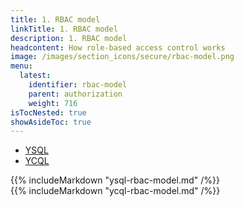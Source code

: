 ```yaml
---
title: 1. RBAC model
linkTitle: 1. RBAC model
description: 1. RBAC model
headcontent: How role-based access control works
image: /images/section_icons/secure/rbac-model.png
menu:
  latest:
    identifier: rbac-model
    parent: authorization
    weight: 716
isTocNested: true
showAsideToc: true
---
```


<ul class="nav nav-tabs nav-tabs-yb">
  <li >
    <a href="#ysql" class="nav-link active" id="ycql-tab" data-toggle="tab" role="tab" aria-controls="ysql" aria-selected="true">
      <i class="icon-ysql" aria-hidden="true"></i>
      YSQL
    </a>
  </li>
  <li>
    <a href="#ycql" class="nav-link" id="ycql-tab" data-toggle="tab" role="tab" aria-controls="ycql" aria-selected="false">
      <i class="icon-ycql" aria-hidden="true"></i>
      YCQL
    </a>
  </li>
</ul>

<div class="tab-content">
  <div id="ysql" class="tab-pane fade show active" role="tabpanel" aria-labelledby="ysql-tab">
    {{% includeMarkdown "ysql-rbac-model.md" /%}}
  </div>
  <div id="ycql" class="tab-pane fade" role="tabpanel" aria-labelledby="ycql-tab">
    {{% includeMarkdown "ycql-rbac-model.md" /%}}
  </div>
</div>
